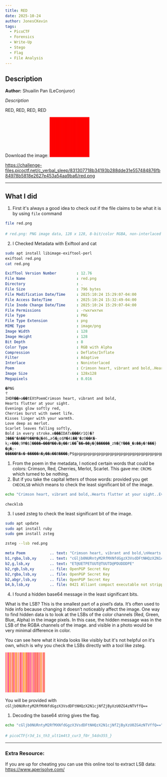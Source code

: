 ```yaml
---
title: RED
date: 2025-10-24
author: JonesCKevin
tags:
  - PicoCTF
  - Forensics
  - Write-Up
  - Stego
  - Flag
  - File Analysis
---
```


## Description

**Author:** Shuailin Pan (LeConjuror)

_Description_  

RED, RED, RED, RED  

Download the image:
![RED_Image](red.png)

<https://challenge-files.picoctf.net/c_verbal_sleep/831307718b34193b288dde31e557484876fb84978b5818e2627e453a54aa9ba6/red.png>

---

## What I did

1. First it's always a good idea to check out if the file claims to be what it is by using `file` command

```bash
file red.png

# red.png: PNG image data, 128 x 128, 8-bit/color RGBA, non-interlaced
```

2. I Checked Metadata with Exiftool and cat
```bash
sudo apt install libimage-exiftool-perl
exiftool red.png
cat red.png
```

```yaml
ExifTool Version Number         : 12.76
File Name                       : red.png
Directory                       : .
File Size                       : 796 bytes
File Modification Date/Time     : 2025:10:24 15:29:07-04:00
File Access Date/Time           : 2025:10:24 15:32:49-04:00
File Inode Change Date/Time     : 2025:10:24 15:29:07-04:00
File Permissions                : -rwxrwxrwx
File Type                       : PNG
File Type Extension             : png
MIME Type                       : image/png
Image Width                     : 128
Image Height                    : 128
Bit Depth                       : 8
Color Type                      : RGB with Alpha
Compression                     : Deflate/Inflate
Filter                          : Adaptive
Interlace                       : Noninterlaced
Poem                            : Crimson heart, vibrant and bold,.Hearts flutter at your sight..Evenings glow softly red,.Cherries burst with sweet life..Kisses linger with your warmth..Love deep as merlot..Scarlet leaves falling softly,.Bold in every stroke.
Image Size                      : 128x128
Megapixels                      : 0.016
```

```
�PNG
␦
IHDR��>a��tEXtPoemCrimson heart, vibrant and bold,
Hearts flutter at your sight.
Evenings glow softly red,
Cherries burst with sweet life.
Kisses linger with your warmth.
Love deep as merlot.
Scarlet leaves falling softly,
Bold in every stroke.x���IDATx���Kr1Q)�?3���"�A��P0��M�վ�4ݒ6ɚݟ�5ɒ$M�4i��'�zO��K�-k֤;×���;9M�$]����=���M��v�γ��ri��՞��=��y�{������_zN�{Yٙ���_�s��y�!���}�g�;-�����R�x�~�����n�y��o��8����;P$gpgpgpgpgpgpgpgpgpgpgpgpgpgpgpgpgpgpgpgpgpgpgpgpgpgpgpgpgpgpgpgpgpgpgpgpgpgpgpgpgpgpgpgpgpgpgpgpgpgpgpgpgpgpgpgpgpgpgpgpgpgpgp߱�v�&�֑IEND�B`�
```

1. From the poem in the metadata, I noticed certain words that could be colors: Crimson, Red, Cherries, Merlot, Scarlet. This gave me: `CRCMS` which turned to be nothing.
2. But if you take the capital letters of those words: provided you get `CHECKLSB` which means to check the least significant bit of the image.

```bash
echo "Crimson heart, vibrant and bold,.Hearts flutter at your sight..Evenings glow softly red,.Cherries burst with sweet life..Kisses linger with your warmth..Love deep as merlot..Scarlet leaves falling softly,.Bold in every stroke." | zsteg -E 'b1,r,lsb,xy' red.png
```
`checklsb`

3. I used zsteg to check the least significant bit of the image. 

```bash
sudo apt update
sudo apt install ruby
sudo gem install zsteg
```

```bash
zsteg --lsb red.png
```

```yaml
meta Poem           .. text: "Crimson heart, vibrant and bold,\nHearts flutter at your sight.\nEvenings glow softly red,\nCherries burst with sweet life.\nKisses linger with your warmth.\nLove deep as merlot.\nScarlet leaves falling softly,\nBold in every stroke."
b1,rgba,lsb,xy      .. text: "cGljb0NURntyM2RfMXNfdGgzX3VsdDFtNHQzX2N1cjNfZjByXzU0ZG4zNTVffQ==cGljb0NURntyM2RfMXNfdGgzX3VsdDFtNHQzX2N1cjNfZjByXzU0ZG4zNTVffQ==cGljb0NURntyM2RfMXNfdGgzX3VsdDFtNHQzX2N1cjNfZjByXzU0ZG4zNTVffQ==cGljb0NURntyM2RfMXNfdGgzX3VsdDFtNHQzX2N1cjNfZjByXzU0ZG4zNTVffQ=="
b2,g,lsb,xy         .. text: "ET@UETPETUUT@TUUTD@PDUDDDPE"
b2,rgb,lsb,xy       .. file: OpenPGP Secret Key
b2,rgba,lsb,xy      .. file: OpenPGP Secret Key
b2,abgr,lsb,xy      .. file: OpenPGP Secret Key
b4,b,lsb,xy         .. file: 0421 Alliant compact executable not stripped
```

4. I found a hidden base64 message in the least significant bits.

What is the LSB?
This is the smallest part of a pixel’s data. It’s often used to hide info because changing it doesn’t noticeably affect the image. One way to find hidden data is to look at the LSBs of the color channels (Red, Green, Blue, Alpha) in the image pixels. In this case, the hidden message was in the LSB of the RGBA channels of the image. and visible in a photo would be very minimal difference in color.

You can see here what it kinda looks like visibly but it's not helpful on it's own, which is why you check the LSBs directly with a tool like zsteg.

![LSB_Visualization](red_lsb_visible.png)


You will be provided with `cGljb0NURntyM2RfMXNfdGgzX3VsdDFtNHQzX2N1cjNfZjByXzU0ZG4zNTVffQ==`

1. Decoding the base64 string gives the flag.

```bash
echo "cGljb0NURntyM2RfMXNfdGgzX3VsdDFtNHQzX2N1cjNfZjByXzU0ZG4zNTVffQ==" | base64 -d

# picoCTF{r3d_1s_th3_ult1m4t3_cur3_f0r_54dn355_}
```

---

### Extra Resource:

If you are up for cheating you can use this online tool to extract LSB data:  
<https://www.aperisolve.com/>